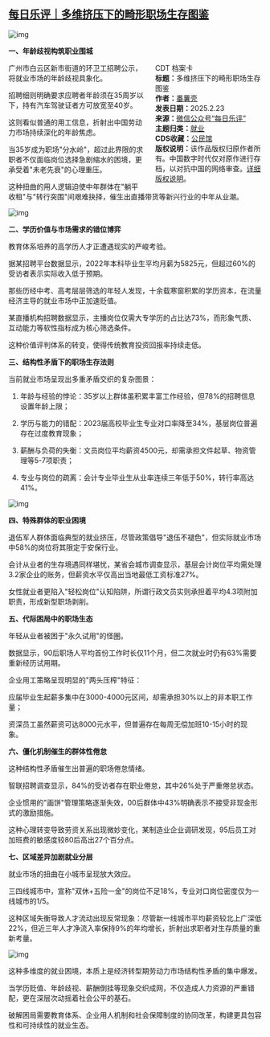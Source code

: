 <!--1740413490000-->
[每日乐评｜多维挤压下的畸形职场生存图鉴](https://chinadigitaltimes.net/chinese/716066.html)
------

<p><img decoding="async" src="https://chinadigitaltimes.net/chinese/files/2025/02/post-716066-67bc96db5ef3d." alt="img"></p><p><strong>一、年龄歧视构筑职业围城</strong></p><div style="width:42%;float:right;padding-left:20px;"><div class="su-spoiler su-spoiler-style-fancy su-spoiler-icon-chevron-circle" data-scroll-offset="0" data-anchor-in-url="no"><div class="su-spoiler-title" tabindex="0" role="button"><span class="su-spoiler-icon"></span>CDT 档案卡</div><div class="su-spoiler-content su-u-clearfix su-u-trim"><strong>标题：</strong>多维挤压下的畸形职场生存图鉴<br><strong>作者：</strong><a href="https://chinadigitaltimes.net/space/每日乐评" target="_blank">番薯壳</a><br><strong>发表日期：</strong>2025.2.23<br><strong>来源：</strong><a href="https://web.archive.org/web/https://mp.weixin.qq.com/s/4WN1Trgd7aSj1kKyKcCRZw" target="_blank">微信公众号“每日乐评”</a><br><strong>主题归类：</strong><a href="https://chinadigitaltimes.net/space/就业" target="_blank">就业</a><br><strong>CDS收藏：</strong><a href="https://chinadigitaltimes.net/space/%E5%85%AC%E6%B0%91%E9%A6%86" target="_blank" rel="noopener">公民馆</a><br><strong>版权说明：</strong>该作品版权归原作者所有。中国数字时代仅对原作进行存档，以对抗中国的网络审查。<a href="https://chinadigitaltimes.net/chinese/copyright">详细版权说明</a>。</div></div></div><p>广州市白云区新市街道的环卫工招聘公示，将就业市场的年龄歧视具象化。</p><p>招聘细则明确要求应聘者年龄须在35周岁以下，持有汽车驾驶证者方可放宽至40岁。</p><p>这则看似普通的用工信息，折射出中国劳动力市场持续深化的年龄焦虑。</p><p>当35岁成为职场"分水岭"，超过此界限的求职者不仅面临岗位选择急剧缩水的困境，更承受着"未老先衰"的心理重压。</p><p>这种扭曲的用人逻辑迫使中年群体在"躺平收租"与"转行突围"间艰难抉择，催生出直播带货等新兴行业的中年从业潮。</p><p><img decoding="async" src="https://chinadigitaltimes.net/chinese/files/2025/02/post-716066-67bc96db7f9c5.png" alt="img"></p><p><strong>二、学历价值与市场需求的错位博弈</strong></p><p>教育体系培养的高学历人才正遭遇现实的严峻考验。</p><p>据某招聘平台数据显示，2022年本科毕业生平均月薪为5825元，但超过60%的受访者表示实际收入低于预期。</p><p>那些历经中考、高考层层筛选的年轻人发现，十余载寒窗积累的学历资本，在流量经济主导的就业市场中正加速贬值。</p><p>某直播机构招聘数据显示，主播岗位仅需大专学历的占比达73%，而形象气质、互动能力等软性指标成为核心筛选条件。</p><p>这种价值评判体系的转变，使得传统教育投资回报率持续走低。</p><p><strong>三、结构性矛盾下的职场生存法则</strong></p><p>当前就业市场呈现出多重矛盾交织的复杂图景：</p><ol><li><p>年龄与经验的悖论：35岁以上群体虽积累丰富工作经验，但78%的招聘信息设置年龄上限；</p></li><li><p>学历与能力的错配：2023届高校毕业生专业对口率降至34%，基层岗位普遍存在过度教育现象；</p></li><li><p>薪酬与负荷的失衡：文员岗位平均薪资4500元，却需承担文件起草、物资管理等5-7项职责；</p></li><li><p>专业与岗位的疏离：会计专业毕业生从业率连续三年低于50%，转行率高达41%。</p></li></ol><p><img decoding="async" src="https://chinadigitaltimes.net/chinese/files/2025/02/post-716066-67bc96db9833f." alt="img"></p><p><strong>四、特殊群体的职业困境</strong></p><p>退伍军人群体面临典型的就业挤压，尽管政策倡导"退伍不褪色"，但实际就业市场中58%的岗位将其限定于安保行业。</p><p>会计从业者的生存境遇同样堪忧，某省会城市调查显示，基层会计岗位平均需处理3.2家企业的账务，但薪资水平仅高出当地最低工资标准27%。</p><p>女性就业者更陷入"轻松岗位"认知陷阱，所谓行政文员实则承担着平均4.3项附加职责，形成新型职场剥削。</p><p><strong>五、代际困局中的职场生态</strong></p><p>年轻从业者被困于"永久试用"的怪圈。</p><p>数据显示，90后职场人平均首份工作时长仅11个月，但二次就业时仍有63%需要重新经历试用期。</p><p>企业用工策略呈现明显的"两头压榨"特征：</p><p>应届毕业生起薪多集中在3000-4000元区间，却需承担30%以上的非本职工作量；</p><p>资深员工虽然薪资可达8000元水平，但普遍存在每周无偿加班10-15小时的现象。</p><p><strong>六、僵化机制催生的群体性倦怠</strong></p><p>这种结构性矛盾催生出普遍的职场倦怠情绪。</p><p>智联招聘调查显示，84%的受访者存在职业倦怠，其中26%处于严重倦怠状态。</p><p>企业惯用的"画饼"管理策略逐渐失效，00后群体中43%明确表示不接受非现金形式的激励措施。</p><p>这种心理转变导致劳资关系出现微妙变化，某制造业企业调研发现，95后员工对加班费的敏感度较80后高出27个百分点。</p><p><strong>七、区域差异加剧就业分层</strong></p><p>就业市场的扭曲在小城市呈现放大效应。</p><p>三四线城市中，宣称"双休+五险一金"的岗位不足18%，专业对口岗位密度仅为一线城市的1/5。</p><p>这种区域失衡导致人才流动出现反常现象：尽管新一线城市平均薪资较北上广深低22%，但近三年人才净流入率保持9%的年均增长，折射出求职者对生存质量的重新考量。</p><p><img decoding="async" src="https://chinadigitaltimes.net/chinese/files/2025/02/post-716066-67bc96dbb1c79." alt="img"></p><p>这种多维度的就业困境，本质上是经济转型期劳动力市场结构性矛盾的集中爆发。</p><p>当学历贬值、年龄歧视、薪酬倒挂等现象交织成网，不仅造成人力资源的严重错配，更在深层次动摇着社会公平的基石。</p><p>破解困局需要教育体系、企业用人机制和社会保障制度的协同改革，构建更具包容性和可持续性的就业生态。</p><div class="addtoany_share_save_container addtoany_content addtoany_content_bottom"><div class="a2a_kit a2a_kit_size_32 addtoany_list" data-a2a-url="https://chinadigitaltimes.net/chinese/716066.html" data-a2a-title="每日乐评｜多维挤压下的畸形职场生存图鉴"><a class="a2a_button_facebook" href="https://www.addtoany.com/add_to/facebook?linkurl=https%3A%2F%2Fchinadigitaltimes.net%2Fchinese%2F716066.html&amp;linkname=%E6%AF%8F%E6%97%A5%E4%B9%90%E8%AF%84%EF%BD%9C%E5%A4%9A%E7%BB%B4%E6%8C%A4%E5%8E%8B%E4%B8%8B%E7%9A%84%E7%95%B8%E5%BD%A2%E8%81%8C%E5%9C%BA%E7%94%9F%E5%AD%98%E5%9B%BE%E9%89%B4" title="Facebook" rel="nofollow noopener" target="_blank"></a><a class="a2a_button_twitter" href="https://www.addtoany.com/add_to/twitter?linkurl=https%3A%2F%2Fchinadigitaltimes.net%2Fchinese%2F716066.html&amp;linkname=%E6%AF%8F%E6%97%A5%E4%B9%90%E8%AF%84%EF%BD%9C%E5%A4%9A%E7%BB%B4%E6%8C%A4%E5%8E%8B%E4%B8%8B%E7%9A%84%E7%95%B8%E5%BD%A2%E8%81%8C%E5%9C%BA%E7%94%9F%E5%AD%98%E5%9B%BE%E9%89%B4" title="Twitter" rel="nofollow noopener" target="_blank"></a><a class="a2a_button_telegram" href="https://www.addtoany.com/add_to/telegram?linkurl=https%3A%2F%2Fchinadigitaltimes.net%2Fchinese%2F716066.html&amp;linkname=%E6%AF%8F%E6%97%A5%E4%B9%90%E8%AF%84%EF%BD%9C%E5%A4%9A%E7%BB%B4%E6%8C%A4%E5%8E%8B%E4%B8%8B%E7%9A%84%E7%95%B8%E5%BD%A2%E8%81%8C%E5%9C%BA%E7%94%9F%E5%AD%98%E5%9B%BE%E9%89%B4" title="Telegram" rel="nofollow noopener" target="_blank"></a><a class="a2a_button_reddit" href="https://www.addtoany.com/add_to/reddit?linkurl=https%3A%2F%2Fchinadigitaltimes.net%2Fchinese%2F716066.html&amp;linkname=%E6%AF%8F%E6%97%A5%E4%B9%90%E8%AF%84%EF%BD%9C%E5%A4%9A%E7%BB%B4%E6%8C%A4%E5%8E%8B%E4%B8%8B%E7%9A%84%E7%95%B8%E5%BD%A2%E8%81%8C%E5%9C%BA%E7%94%9F%E5%AD%98%E5%9B%BE%E9%89%B4" title="Reddit" rel="nofollow noopener" target="_blank"></a><a class="a2a_button_whatsapp" href="https://www.addtoany.com/add_to/whatsapp?linkurl=https%3A%2F%2Fchinadigitaltimes.net%2Fchinese%2F716066.html&amp;linkname=%E6%AF%8F%E6%97%A5%E4%B9%90%E8%AF%84%EF%BD%9C%E5%A4%9A%E7%BB%B4%E6%8C%A4%E5%8E%8B%E4%B8%8B%E7%9A%84%E7%95%B8%E5%BD%A2%E8%81%8C%E5%9C%BA%E7%94%9F%E5%AD%98%E5%9B%BE%E9%89%B4" title="WhatsApp" rel="nofollow noopener" target="_blank"></a><a class="a2a_button_email" href="https://www.addtoany.com/add_to/email?linkurl=https%3A%2F%2Fchinadigitaltimes.net%2Fchinese%2F716066.html&amp;linkname=%E6%AF%8F%E6%97%A5%E4%B9%90%E8%AF%84%EF%BD%9C%E5%A4%9A%E7%BB%B4%E6%8C%A4%E5%8E%8B%E4%B8%8B%E7%9A%84%E7%95%B8%E5%BD%A2%E8%81%8C%E5%9C%BA%E7%94%9F%E5%AD%98%E5%9B%BE%E9%89%B4" title="Email" rel="nofollow noopener" target="_blank"></a><a class="a2a_button_copy_link" href="https://www.addtoany.com/add_to/copy_link?linkurl=https%3A%2F%2Fchinadigitaltimes.net%2Fchinese%2F716066.html&amp;linkname=%E6%AF%8F%E6%97%A5%E4%B9%90%E8%AF%84%EF%BD%9C%E5%A4%9A%E7%BB%B4%E6%8C%A4%E5%8E%8B%E4%B8%8B%E7%9A%84%E7%95%B8%E5%BD%A2%E8%81%8C%E5%9C%BA%E7%94%9F%E5%AD%98%E5%9B%BE%E9%89%B4" title="Copy Link" rel="nofollow noopener" target="_blank"></a><a class="a2a_dd addtoany_share_save addtoany_share" href="https://www.addtoany.com/share"></a></div></div>
